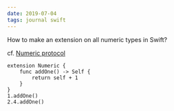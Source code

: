 ```yaml
---
date: 2019-07-04
tags: journal swift
---
```


How to make an extension on all numeric types in Swift?

cf. [Numeric protocol](https://developer.apple.com/documentation/swift/swift_standard_library/numbers_and_basic_values/numeric_protocols)

```
extension Numeric {
    func addOne() -> Self {
        return self + 1
    }
}
1.addOne()
2.4.addOne()
```